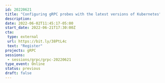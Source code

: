 ```yaml
---
id: 20220621
title: "Configuring gRPC probes with the latest versions of Kubernetes"
description: 
date: 2022-06-02T11:45:17-05:00
start_date: 2022-06-21T17:30:00Z
cta: 
 type: external
 url: https://bit.ly/38PtL4c
 text: "Register"
projects: gRPC
sessions: 
 - sessions/grpc/grpc-20220621
type_event: Online
status: previous
draft: false
---
```




